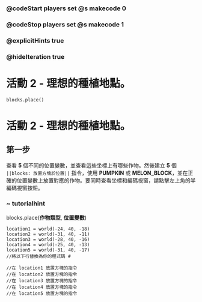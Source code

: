 ### @codeStart players set @s makecode 0
### @codeStop players set @s makecode 1

### @explicitHints true
### @hideIteration true 
# 活動 2 - 理想的種植地點。

```python
blocks.place()
```

# 活動 2 - 理想的種植地點。

## 第一步
查看 **5** 個不同的位置變數，並查看這些坐標上有哪些作物。然後建立 **5** 個 `||blocks: 放置方塊於位置||` 指令，使用 **PUMPKIN** 或 **MELON_BLOCK**，並在正確的位置變數上放置對應的作物。要同時查看坐標和編碼視窗，請點擊左上角的半編碼視窗按鈕。
### ~ tutorialhint
blocks.place(**作物類型**, **位置變數**)


```template
location1 = world(-24, 40, -18)
location2 = world(-31, 40, -11)
location3 = world(-28, 40, -16)
location4 = world(-25, 40, -13)
location5 = world(-31, 40, -17)
//將以下行替換為你的程式碼 #

//在 location1 放置方塊的指令
//在 location2 放置方塊的指令
//在 location3 放置方塊的指令
//在 location4 放置方塊的指令
//在 location5 放置方塊的指令

```